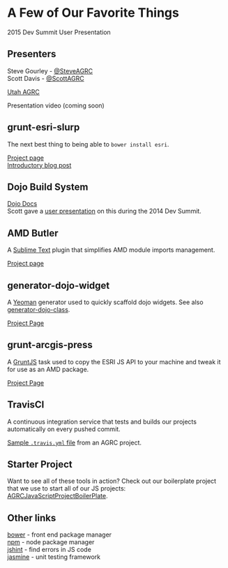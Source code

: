 A Few of Our Favorite Things
============================
2015 Dev Summit User Presentation

## Presenters
Steve Gourley - [@SteveAGRC](http://twitter.com/steveagrc)  
Scott Davis - [@ScottAGRC](http://twitter.com/scottagrc)

[Utah AGRC](http://gis.utah.gov)

Presentation video (coming soon)

## grunt-esri-slurp
The next best thing to being able to `bower install esri`.

[Project page](https://github.com/steveoh/grunt-esri-slurp)  
[Introductory blog post](http://gis.utah.gov/grunt-esri-slurp/)

## Dojo Build System

[Dojo Docs](http://dojotoolkit.org/reference-guide/build/)    
Scott gave a [user presentation](http://geospatialscott.blogspot.com/2014/03/demystifying-dojo-build-system-2014-dev.html) on this during the 2014 Dev Summit.

## AMD Butler
A [Sublime Text]() plugin that simplifies AMD module imports management.

[Project page](https://packagecontrol.io/packages/AMD%20Butler)

## generator-dojo-widget
A [Yeoman](http://yeoman.io/) generator used to quickly scaffold dojo widgets. See also [generator-dojo-class](https://github.com/steveoh/generator-dojo-class).

[Project Page](https://github.com/steveoh/generator-dojo-widget)

## grunt-arcgis-press
A [GruntJS](http://gruntjs.com/) task used to copy the ESRI JS API to your machine and tweak it for use as an AMD package.

[Project Page](https://github.com/agrc/grunt-arcgis-press)

## TravisCI
A continuous integration service that tests and builds our projects automatically on every pushed commit.

[Sample `.travis.yml` file](https://github.com/agrc/AGRCJavaScriptProjectBoilerPlate/blob/master/.travis.yml) from an AGRC project.

## Starter Project
Want to see all of these tools in action? Check out our boilerplate project that we use to start all of our JS projects: [AGRCJavaScriptProjectBoilerPlate](https://github.com/agrc/AGRCJavaScriptProjectBoilerPlate).

## Other links
[bower](http://bower.io/) - front end package manager  
[npm](https://www.npmjs.com/) - node package manager  
[jshint](http://jshint.com/) - find errors in JS code  
[jasmine](http://jasmine.github.io/) - unit testing framework  